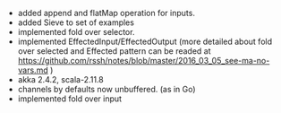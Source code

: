 
- added append and flatMap operation for inputs.
- added Sieve to set of examples
- implemented fold over selector. 
- implemented EffectedInput/EffectedOutput
 (more detailed about fold over selected and Effected pattern can
  be readed at https://github.com/rssh/notes/blob/master/2016_03_05_see-ma-no-vars.md )
- akka 2.4.2, scala-2.11.8
- channels by defaults now unbuffered. (as in Go)
- implemented fold over input


